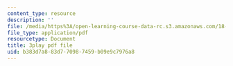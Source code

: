 ```yaml
---
content_type: resource
description: ''
file: /media/https%3A/open-learning-course-data-rc.s3.amazonaws.com/18-06sc-linear-algebra-fall-2011/b383d7a883d770987459b09e9c7976a8_lpnY5QVjU5w.pdf
file_type: application/pdf
resourcetype: Document
title: 3play pdf file
uid: b383d7a8-83d7-7098-7459-b09e9c7976a8
---
```

